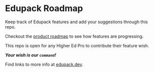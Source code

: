 # Edupack Roadmap

Keep track of Edupack features and add your suggestions through this repo. 

Checkout the [product roadmap](https://github.com/orgs/joinedupack/projects/2) to see how features are progressing.

This repo is open for any Higher Ed Pro to contribute their feature wish.

**_Your wish is our `command`!_**

Find links to more info at [edupack.dev](https://edupack.dev).

